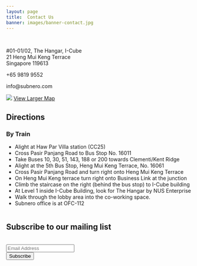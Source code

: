 ```yaml
---
layout: page
title:  Contact Us
banner: images/banner-contact.jpg
---
```

<div class='row'>
<div class ='small-4 columns'>
<div class="contacts">
    <div class="col1">
	<br>
	<div class="vcard" style='border: 0;'>
	<p class="adr">
	    <span class="street-address"> #01-01/02, The Hangar, I-Cube
	    <br>21 Heng Mui Keng Terrace</span>
	    <br>
	    <span class="country-name">Singapore</span>
	    <span class="postal-code">119613</span>
	    <br>
	</p>
	<p class="adr">+65 9819 9552</p>
	<p class="adr">info@subnero.com
	</p>
	</div>

<img src="{{site.baseurl}}/images/map.png">
    <a href="https://www.google.com/maps/place/21+Heng+Mui+Keng+Terrace,Singapore" target="_blank">View Larger Map</a>

</div>

<div class='col2'>
<!-- This script is for hiding and showing the directions-->
<div class='direct'>
	<h2>Directions</h2>
	<div id='toggleText' style='display: block;'>
		<h3>By Train</h3>	
		<ul>
            <li>Alight at Haw Par Villa station (CC25)</li>
            <li>Cross Pasir Panjang Road to Bus Stop No. 16011</li>
            <li>Take Buses 10, 30, 51, 143, 188 or 200 towards Clementi/Kent Ridge</li>
            <li>Alight at the 5th Bus Stop, Heng Mui Keng Terrace, No. 16061 </li>
            <li>Cross Pasir Panjang Road and turn right onto Heng Mui Keng Terrace</li>
            <li>On Heng Mui Keng terrace turn right onto Business Link at the junction</li>
            <li>Climb the staircase on the right (behind the bus stop) to I-Cube building</li>
            <li>At Level 1 inside I-Cube Building, look for The Hangar by NUS Enterprise</li>
            <li>Walk through the lobby area into the co-working space.</li>
            <li>Subnero office is at OFC-112</li>
        </ul>
    </div>
</div>
</div>
</div>
</div>
</div>

<div class='row'>
<div class='small-4 columns'>
<div class="contacts">
<div class='col1'>
    <!-- Begin MailChimp Signup Form -->
    <link href="//cdn-images.mailchimp.com/embedcode/classic-081711.css" rel="stylesheet" type="text/css">
<div id="mc_embed_signup">
<form action="https://subnero.us7.list-manage.com/subscribe/post?u=811e26d10d9db76f9cb42f9f6&amp;id=d988ad864f" method="post" id="mc-embedded-subscribe-form" name="mc-embedded-subscribe-form">
    <h2>Subscribe to our mailing list</h2>
    <br>
    <div class="mc-field-group">
        <input type="email" value="" name="EMAIL" class="required email" id="mce-EMAIL" placeholder="Email Address">
    </div>
    <div id="mce-responses" class="clear">
        <div class="response" id="mce-error-response" style="display:none"></div>
        <div class="response" id="mce-success-response" style="display:none"></div>
    </div>
    <!-- real people should not fill this in and expect good things - do not remove this or risk form bot signups-->
    <div style="position: absolute; left: -5000px;">
        <input type="text" name="b_811e26d10d9db76f9cb42f9f6_d988ad864f" value="">
    </div>
    <div class="clear">
        <input type="submit" value="Subscribe" name="subscribe" id="mc-embedded-subscribe" class="button" style="margin:0,0,0,0;">
    </div>
</form>
</div>
<script type="text/javascript">
var fnames = new Array();
var ftypes = new Array();
fnames[0] = 'EMAIL';
ftypes[0] = 'email';
fnames[1] = 'FNAME';
ftypes[1] = 'text';
fnames[2] = 'LNAME';
ftypes[2] = 'text';
try {
    var jqueryLoaded = jQuery;
    jqueryLoaded = true;
} catch (err) {
    var jqueryLoaded = false;
}
var head = document.getElementsByTagName('head')[0];
if (!jqueryLoaded) {
    var script = document.createElement('script');
    script.type = 'text/javascript';
    script.src = '//ajax.googleapis.com/ajax/libs/jquery/1.4.4/jquery.min.js';
    head.appendChild(script);
    if (script.readyState && script.onload !== null) {
        script.onreadystatechange = function() {
            if (this.readyState == 'complete') mce_preload_check();
        }
    }
}

var err_style = '';
try {
    err_style = mc_custom_error_style;
} catch (e) {
    err_style = '#mc_embed_signup input.mce_inline_error{border-color:#6B0505;} #mc_embed_signup div.mce_inline_error{margin: 0 0 1em 0; padding: 5px 10px; background-color:#6B0505; font-weight: bold; z-index: 1; color:#fff;}';
}
var head = document.getElementsByTagName('head')[0];
var style = document.createElement('style');
style.type = 'text/css';
if (style.styleSheet) {
    style.styleSheet.cssText = err_style;
} else {
    style.appendChild(document.createTextNode(err_style));
}
head.appendChild(style);
setTimeout('mce_preload_check();', 250);

var mce_preload_checks = 0;

function mce_preload_check() {
    if (mce_preload_checks > 40) return;
    mce_preload_checks++;
    try {
        var jqueryLoaded = jQuery;
    } catch (err) {
        setTimeout('mce_preload_check();', 250);
        return;
    }
    var script = document.createElement('script');
    script.type = 'text/javascript';
    script.src = 'http://downloads.mailchimp.com/js/jquery.form-n-validate.js';
    head.appendChild(script);
    try {
        var validatorLoaded = jQuery("#fake-form").validate({});
    } catch (err) {
        setTimeout('mce_preload_check();', 250);
        return;
    }
    mce_init_form();
}

function mce_init_form() {
    jQuery(document).ready(function($) {
        var options = {
            errorClass: 'mce_inline_error',
            errorElement: 'div',
            onkeyup: function() {},
            onfocusout: function() {},
            onblur: function() {}
        };
        var mce_validator = $("#mc-embedded-subscribe-form").validate(options);
        $("#mc-embedded-subscribe-form").unbind('submit'); //remove the validator so we can get into beforeSubmit on the ajaxform, which then calls the validator
        options = {
            url: 'http://Subnero.us7.list-manage.com/subscribe/post-json?u=811e26d10d9db76f9cb42f9f6&id=d988ad864f&c=?',
            type: 'GET',
            dataType: 'json',
            contentType: "application/json; charset=utf-8",
            beforeSubmit: function() {
                $('#mce_tmp_error_msg').remove();
                $('.datefield', '#mc_embed_signup').each(
                    function() {
                        var txt = 'filled';
                        var fields = new Array();
                        var i = 0;
                        $(':text', this).each(
                            function() {
                                fields[i] = this;
                                i++;
                            });
                        $(':hidden', this).each(
                            function() {
                                var bday = false;
                                if (fields.length == 2) {
                                    bday = true;
                                    fields[2] = {
                                        'value': 1970
                                    }; //trick birthdays into having years
                                }
                                if (fields[0].value == 'MM' && fields[1].value == 'DD' && (fields[2].value == 'YYYY' || (bday && fields[2].value == 1970))) {
                                    this.value = '';
                                } else if (fields[0].value == '' && fields[1].value == '' && (fields[2].value == '' || (bday && fields[2].value == 1970))) {
                                    this.value = '';
                                } else {
                                    if (/\[day\]/.test(fields[0].name)) {
                                        this.value = fields[1].value + '/' + fields[0].value + '/' + fields[2].value;
                                    } else {
                                        this.value = fields[0].value + '/' + fields[1].value + '/' + fields[2].value;
                                    }
                                }
                            });
                    });
                $('.phonefield-us', '#mc_embed_signup').each(
                    function() {
                        var fields = new Array();
                        var i = 0;
                        $(':text', this).each(
                            function() {
                                fields[i] = this;
                                i++;
                            });
                        $(':hidden', this).each(
                            function() {
                                if (fields[0].value.length != 3 || fields[1].value.length != 3 || fields[2].value.length != 4) {
                                    this.value = '';
                                } else {
                                    this.value = 'filled';
                                }
                            });
                    });
                return mce_validator.form();
            },
            success: mce_success_cb
        };
        $('#mc-embedded-subscribe-form').ajaxForm(options);


    });
}

function mce_success_cb(resp) {
    $('#mce-success-response').hide();
    $('#mce-error-response').hide();
    if (resp.result == "success") {
        $('#mce-' + resp.result + '-response').show();
        $('#mce-' + resp.result + '-response').html(resp.msg);
        $('#mc-embedded-subscribe-form').each(function() {
            this.reset();
        });
    } else {
        var index = -1;
        var msg;
        try {
            var parts = resp.msg.split(' - ', 2);
            if (parts[1] == undefined) {
                msg = resp.msg;
            } else {
                i = parseInt(parts[0]);
                if (i.toString() == parts[0]) {
                    index = parts[0];
                    msg = parts[1];
                } else {
                    index = -1;
                    msg = resp.msg;
                }
            }
        } catch (e) {
            index = -1;
            msg = resp.msg;
        }
        try {
            if (index == -1) {
                $('#mce-' + resp.result + '-response').show();
                $('#mce-' + resp.result + '-response').html(msg);
            } else {
                err_id = 'mce_tmp_error_msg';
                html = '<div id="' + err_id + '" style="' + err_style + '"> ' + msg + '</div>';

                var input_id = '#mc_embed_signup';
                var f = $(input_id);
                if (ftypes[index] == 'address') {
                    input_id = '#mce-' + fnames[index] + '-addr1';
                    f = $(input_id).parent().parent().get(0);
                } else if (ftypes[index] == 'date') {
                    input_id = '#mce-' + fnames[index] + '-month';
                    f = $(input_id).parent().parent().get(0);
                } else {
                    input_id = '#mce-' + fnames[index];
                    f = $().parent(input_id).get(0);
                }
                if (f) {
                    $(f).append(html);
                    $(input_id).focus();
                } else {
                    $('#mce-' + resp.result + '-response').show();
                    $('#mce-' + resp.result + '-response').html(msg);
                }
            }
        } catch (e) {
            $('#mce-' + resp.result + '-response').show();
            $('#mce-' + resp.result + '-response').html(msg);
        }
    }
}
</script>
<!--End mc_embed_signup-->
<!--<div class="OCEANS">
  <h1>Meet Subnero at OCEANS' 15</h1>
  <p>Subnero will be exhibiting at OCEANS’ May 18-21st, 2015 at Genoa, Italy.<br><a href="https://www.google.com/maps/place/Centro+Congressi+-+Porto+Antico+di+Genova/@44.412703,8.918326,16z/data=!4m5!1m2!2m1!1sCentro+Congressi+-+Porto+Antico+di+Genova,+Magazzini+del+Cotone,+Modulo+9+-+1°+piano,+Genova,+Italy!3m1!1s0x12d343e0f5dca5b1:0x5ba186f3b55c4ebc?hl=en-GB"target="_blank">Visit us!</a> </p>
</div> -->
</div>
</div>
</div>
</div>

<div class='spacing'></div>
<div class='spacing'></div>
